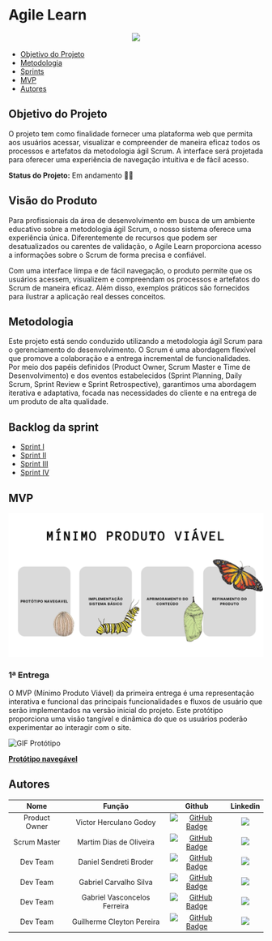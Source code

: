 # Agile Learn
<p align="center">
  <a href="https://skillicons.dev">
    <img src="https://skillicons.dev/icons?i=vscode,git,figma,flask,python,html,css,bootstrap" />
  </a>
</p>

- [Objetivo do Projeto](#objetivo-do-projeto)
- [Metodologia](#metodologia)
- [Sprints](#Backlog-da-sprint)
- [MVP](#mvp)
- [Autores](#autores)

## Objetivo do Projeto

O projeto tem como finalidade fornecer uma plataforma web que permita aos usuários acessar, visualizar e compreender de maneira eficaz todos os processos e artefatos da metodologia ágil Scrum. A interface será projetada para oferecer uma experiência de navegação intuitiva e de fácil acesso.

**Status do Projeto:** Em andamento ✍🏻

## Visão do Produto

Para profissionais da área de desenvolvimento em busca de um ambiente educativo sobre a metodologia ágil Scrum, o nosso sistema oferece uma experiência única. Diferentemente de recursos que podem ser desatualizados ou carentes de validação, o Agile Learn proporciona acesso a informações sobre o Scrum de forma precisa e confiável.

Com uma interface limpa e de fácil navegação, o produto permite que os usuários acessem, visualizem e compreendam os processos e artefatos do Scrum de maneira eficaz. Além disso, exemplos práticos são fornecidos para ilustrar a aplicação real desses conceitos.

## Metodologia

Este projeto está sendo conduzido utilizando a metodologia ágil Scrum para o gerenciamento do desenvolvimento. O Scrum é uma abordagem flexível que promove a colaboração e a entrega incremental de funcionalidades. Por meio dos papéis definidos (Product Owner, Scrum Master e Time de Desenvolvimento) e dos eventos estabelecidos (Sprint Planning, Daily Scrum, Sprint Review e Sprint Retrospective), garantimos uma abordagem iterativa e adaptativa, focada nas necessidades do cliente e na entrega de um produto de alta qualidade.

## Backlog da sprint

- [Sprint I](docs/backlog/sprint-1.md)
- [Sprint II](docs/backlog/sprint-2.md)
- [Sprint III](docs/backlog/sprint-3.md)
- [Sprint IV](docs/backlog/sprint-4.md)

## MVP


![MVP Geral](docs/imagens/Apresentação%20Buttlerfly_page-0001.jpg?raw=true)
### 1ª Entrega

O MVP (Mínimo Produto Viável) da primeira entrega é uma representação interativa e funcional das principais funcionalidades e fluxos de usuário que serão implementados na versão inicial do projeto. Este protótipo proporciona uma visão tangível e dinâmica do que os usuários poderão experimentar ao interagir com o site.

![GIF Protótipo](https://github.com/martimds/fatec-api-1/blob/main/docs/imagens/prototipo-navegavel.gif)

[**Protótipo navegável**](https://www.figma.com/proto/4d6aaqee4TJSP7P4b1MEgR/API?type=design&node-id=529-1418&t=mI3V1SOi7CCkYcmj-1&scaling=contain&page-id=0%3A1&starting-point-node-id=245%3A887&mode=design)

## Autores

|      Nome      |    Função       |                            Github                             |                           Linkedin                           |
| :--------------: | :-----------: | :----------------------------------------------------------: | :----------------------------------------------------------: |
| Product Owner | Victor Herculano Godoy      | [![GitHub Badge](https://img.shields.io/badge/GitHub-111217?style=flat-square&logo=github&logoColor=white)](https://github.com/victorrgodoy)             | <a href="https://www.linkedin.com/in/victorgodoy-/"><img src="https://img.shields.io/badge/LinkedIn-0077B5?style=for-the-badge&logo=linkedin&logoColor=white"></a> |
| Scrum Master  | Martim Dias de Oliveira      | [![GitHub Badge](https://img.shields.io/badge/GitHub-111217?style=flat-square&logo=github&logoColor=white)](https://github.com/martimds)     | <a href="#"><img src="https://img.shields.io/badge/LinkedIn-0077B5?style=for-the-badge&logo=linkedin&logoColor=white"></a> |
| Dev Team      | Daniel Sendreti Broder       | [![GitHub Badge](https://img.shields.io/badge/GitHub-111217?style=flat-square&logo=github&logoColor=white)](https://github.com/d-broder)             | <a href="https://www.linkedin.com/in/danielbroder/"><img src="https://img.shields.io/badge/LinkedIn-0077B5?style=for-the-badge&logo=linkedin&logoColor=white"></a> |
| Dev Team      | Gabriel Carvalho Silva       | [![GitHub Badge](https://img.shields.io/badge/GitHub-111217?style=flat-square&logo=github&logoColor=white)](https://github.com/Gabriecarvalho)             | <a href="https://www.linkedin.com/in/gabriel-carvalho-30598b292/"><img src="https://img.shields.io/badge/LinkedIn-0077B5?style=for-the-badge&logo=linkedin&logoColor=white"></a> |
| Dev Team      | Gabriel Vasconcelos Ferreira | [![GitHub Badge](https://img.shields.io/badge/GitHub-111217?style=flat-square&logo=github&logoColor=white)](https://github.com/gabrielvascf)             | <a href="#"><img src="https://img.shields.io/badge/LinkedIn-0077B5?style=for-the-badge&logo=linkedin&logoColor=white"></a> |
| Dev Team      | Guilherme Cleyton Pereira    | [![GitHub Badge](https://img.shields.io/badge/GitHub-111217?style=flat-square&logo=github&logoColor=white)](https://github.com/gui863)             | <a href="#"><img src="https://img.shields.io/badge/LinkedIn-0077B5?style=for-the-badge&logo=linkedin&logoColor=white"></a> |


